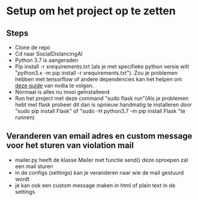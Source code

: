 # Setup om het project op te zetten

## Steps
- Clone de repo
- Cd naar SocialDistancingAI
- Python 3.7 is aangeraden
- Pip install -r xrequirements.txt (als je met specifieke python versie wilt "python3.x -m pip install -r xrequirements.txt"). Zou je problemen hebben met tensorflow of andere dependencies kan het helpen om [deze guide](https://docs.nvidia.com/deeplearning/frameworks/install-tf-jetson-platform/index.html) van nvdia te volgen.
- Normaal is alles nu mooi geïnstalleerd
- Run het project met deze command "sudo flask run"(Als je problemen hebt met flask probeer dit dan is opnieuw handmatig te installeren door "sudo pip install Flask" of "sudo -H python3.7 -m pip install Flask
"te runnen)

## Veranderen van email adres en custom message voor het sturen van violation mail
- mailer.py heeft de klasse Mailer met functie send() deze oproepen zal een mail sturen
- in de configs (settings) kan je veranderen naar wie de mail gestuurd wordt
- je kan ook een custom message maken in html of plain text in de settings
